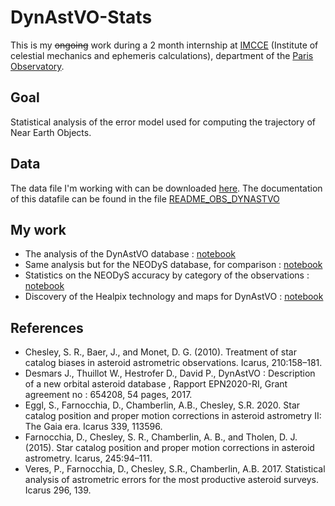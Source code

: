 # DynAstVO-Stats

This is my ~~ongoing~~ work during a 2 month internship at [IMCCE](https://www.imcce.fr) (Institute of celestial mechanics and ephemeris calculations), department of the [Paris Observatory](https://www.observatoiredeparis.psl.eu/-imcce-.html).

## Goal

Statistical analysis of the error model used for computing the trajectory of Near Earth Objects.

## Data

The data file I'm working with can be downloaded [here](https://mega.nz/file/PIo1hLxC#uJ_MsFBDQrRrevUA0FSPN0M00bgvA8iV0XMQ1yIsdys).
The documentation of this datafile can be found in the file [README_OBS_DYNASTVO](README_OBS_DYNASTVO.txt)

## My work

- The analysis of the DynAstVO database : [notebook](Visualisation_DynAstVO.ipynb)
- Same analysis but for the NEODyS database, for comparison : [notebook](Visualisation_NEODYS.ipynb)
- Statistics on the NEODyS accuracy by category of the observations : [notebook](observation_types.ipynb)
- Discovery of the Healpix technology and maps for DynAstVO : [notebook](test_healpy.ipynb)


## References

- Chesley, S. R., Baer, J., and Monet, D. G. (2010). Treatment of star catalog biases in asteroid astrometric observations. Icarus, 210:158–181.
- Desmars J., Thuillot W., Hestrofer D., David P., DynAstVO : Description of a new orbital asteroid database , Rapport EPN2020-RI, Grant agreement no : 654208, 54 pages, 2017.
- Eggl, S., Farnocchia, D., Chamberlin, A.B., Chesley, S.R. 2020. Star catalog position and proper motion corrections in asteroid astrometry II: The Gaia era. Icarus 339, 113596.
- Farnocchia, D., Chesley, S. R., Chamberlin, A. B., and Tholen, D. J. (2015). Star catalog position and proper motion corrections in asteroid astrometry. Icarus, 245:94–111.
- Veres, P., Farnocchia, D., Chesley, S.R., Chamberlin, A.B. 2017. Statistical analysis of astrometric errors for the most productive asteroid surveys. Icarus 296, 139.

